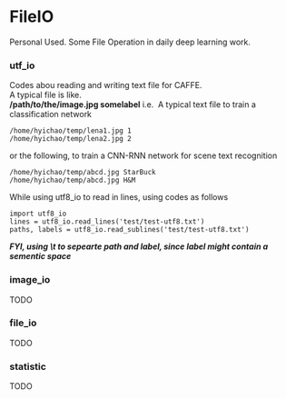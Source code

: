 # FileIO
Personal Used. Some File Operation in daily deep learning work.


### utf_io
Codes abou reading and writing text file for CAFFE.   
A typical file is like.  
**/path/to/the/image.jpg  somelabel**
i.e.  A typical text file to train a classification network
```
/home/hyichao/temp/lena1.jpg 1
/home/hyichao/temp/lena2.jpg 2
```
or the following, to train a CNN-RNN network for scene text recognition
```
/home/hyichao/temp/abcd.jpg StarBuck   
/home/hyichao/temp/abcd.jpg H&M
```

While using utf8_io to read in lines, using codes as follows
```
import utf8_io
lines = utf8_io.read_lines('test/test-utf8.txt')
paths, labels = utf8_io.read_sublines('test/test-utf8.txt')
```

***FYI, using \t to sepearte path and label, since label might contain a sementic space***

### image_io
TODO

### file_io
TODO

### statistic
TODO
